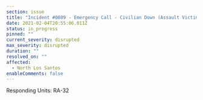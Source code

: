 ```yaml
---
section: issue
title: "Incident #0089 - Emergency Call - Civilian Down (Assault Victim)"
date: 2021-02-04T20:55:06.011Z
status: in_progress
pinned: ""
current_severity: disrupted
max_severity: disrupted
duration: ""
resolved_on: ""
affected:
  - North Los Santos
enableComments: false
---
```

Responding Units: RA-32